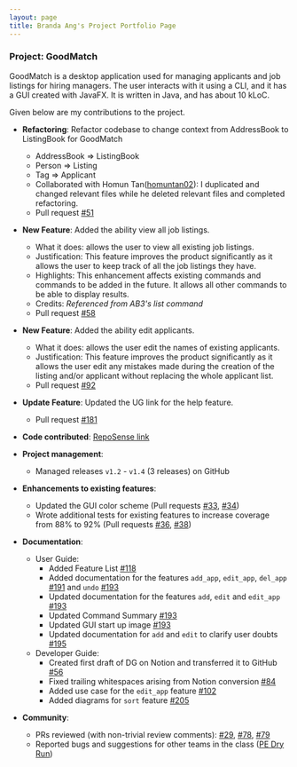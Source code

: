 ```yaml
---
layout: page
title: Branda Ang's Project Portfolio Page
---
```


### Project: GoodMatch

GoodMatch is a desktop application used for managing applicants and job listings for hiring managers. The user interacts with it using a CLI, and it has a GUI created with JavaFX. It is written in Java, and has about 10 kLoC.

Given below are my contributions to the project.

* **Refactoring**: Refactor codebase to change context from AddressBook to ListingBook for GoodMatch
  * AddressBook => ListingBook
  * Person => Listing
  * Tag => Applicant
  * Collaborated with Homun Tan([homuntan02](https://github.com/homuntan02)): I duplicated and changed relevant files while he deleted relevant files and completed refactoring.
  * Pull request [\#51](https://github.com/AY2223S2-CS2103T-W14-3/tp/pull/51)

* **New Feature**: Added the ability view all job listings.
    * What it does: allows the user to view all existing job listings.
    * Justification: This feature improves the product significantly as it allows the user to keep track of all the job listings they have.
    * Highlights: This enhancement affects existing commands and commands to be added in the future. It allows all other commands to be able to display results.
    * Credits: *Referenced from AB3's list command*
    * Pull request [\#58](https://github.com/AY2223S2-CS2103T-W14-3/tp/pull/58)

* **New Feature**: Added the ability edit applicants.
  * What it does: allows the user edit the names of existing applicants.
  * Justification: This feature improves the product significantly as it allows the user edit any mistakes made during the creation of the listing and/or applicant without replacing the whole applicant list.
  * Pull request [\#92](https://github.com/AY2223S2-CS2103T-W14-3/tp/pull/92)

* **Update Feature**: Updated the UG link for the help feature.
  * Pull request [\#181](https://github.com/AY2223S2-CS2103T-W14-3/tp/pull/181)

* **Code contributed**: [RepoSense link](https://nus-cs2103-ay2223s2.github.io/tp-dashboard/?search=panpannnnn&breakdown=true)

* **Project management**:
    * Managed releases `v1.2` - `v1.4` (3 releases) on GitHub

* **Enhancements to existing features**:
    * Updated the GUI color scheme (Pull requests [\#33](), [\#34]())
    * Wrote additional tests for existing features to increase coverage from 88% to 92% (Pull requests [\#36](), [\#38]())

* **Documentation**:
    * User Guide:
        * Added Feature List [\#118](https://github.com/AY2223S2-CS2103T-W14-3/tp/pull/118)
        * Added documentation for the features `add_app`, `edit_app`, `del_app` [\#191](https://github.com/AY2223S2-CS2103T-W14-3/tp/pull/191) and `undo` [\#193](https://github.com/AY2223S2-CS2103T-W14-3/tp/pull/193)
        * Updated documentation for the features `add`, `edit` and `edit_app` [\#193](https://github.com/AY2223S2-CS2103T-W14-3/tp/pull/193)
        * Updated Command Summary [\#193](https://github.com/AY2223S2-CS2103T-W14-3/tp/pull/193)
        * Updated GUI start up image [\#193](https://github.com/AY2223S2-CS2103T-W14-3/tp/pull/193)
        * Updated documentation for `add` and `edit` to clarify user doubts [\#195](https://github.com/AY2223S2-CS2103T-W14-3/tp/pull/195)
    * Developer Guide:
        * Created first draft of DG on Notion and transferred it to GitHub [\#56](https://github.com/AY2223S2-CS2103T-W14-3/tp/pull/56)
        * Fixed trailing whitespaces arising from Notion conversion [\#84](https://github.com/AY2223S2-CS2103T-W14-3/tp/pull/84)
        * Added use case for the `edit_app` feature [\#102](https://github.com/AY2223S2-CS2103T-W14-3/tp/pull/102)
        * Added diagrams for `sort` feature [\#205](https://github.com/AY2223S2-CS2103T-W14-3/tp/pull/205)

* **Community**:
    * PRs reviewed (with non-trivial review comments): [\#29](https://github.com/AY2223S2-CS2103T-W14-3/tp/pull/29), [\#78](https://github.com/AY2223S2-CS2103T-W14-3/tp/pull/78), [\#79](https://github.com/AY2223S2-CS2103T-W14-3/tp/pull/79)
    * Reported bugs and suggestions for other teams in the class ([PE Dry Run](https://catcher-org.github.io/CATcher/phaseBugReporting))

